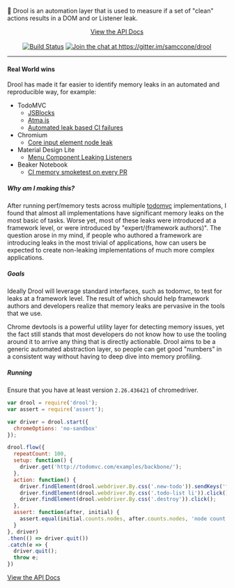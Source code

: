 🤤 Drool is an automation layer that is used to measure if a set of "clean" actions results in a DOM and or Listener leak.

<p align="center">
  <a href="docs/api.md"> View the API Docs </a> </br> </br>
  <a href="https://travis-ci.org/samccone/drool"> <img src="https://travis-ci.org/samccone/drool.svg?branch=master" alt="Build Status"/></a>
  <a href="https://gitter.im/samccone/drool?utm_source=badge&utm_medium=badge&utm_campaign=pr-badge&utm_content=badge"> <img src="https://badges.gitter.im/Join%20Chat.svg" alt="Join the chat at https://gitter.im/samccone/drool"/></a>
</p>

--------------

#### Real World wins

Drool has made it far easier to identify memory leaks in an automated and reproducible way, for example:

* TodoMVC
  * [JSBlocks](https://github.com/tastejs/todomvc/pull/1297#issuecomment-112828342)
  * [Atma.js](https://github.com/tastejs/todomvc/pull/1337#issuecomment-112821596)
  * [Automated leak based CI failures](https://github.com/tastejs/todomvc/pull/1464)
* Chromium
  * [Core input element node leak](https://code.google.com/p/chromium/issues/detail?id=516153)
* Material Design Lite
  * [Menu Component Leaking Listeners](https://github.com/google/material-design-lite/issues/761)
* Beaker Notebook
  * [CI memory smoketest on every PR](https://github.com/twosigma/beaker-notebook/blob/9298ccf33e646638f8a588405fa8fa5919742636/test/memory-tests.js)


##### Why am I making this?

After running perf/memory tests across multiple [todomvc](https://github.com/tastejs/todomvc) implementations, I found that almost all implementations have significant memory leaks on the most basic of tasks. Worse yet, most of these leaks were introduced at a framework level, or were introduced by "expert/(framework authors)". The question arose in my mind, if people who authored a framework are introducing leaks in the most trivial of applications, how can users be expected to create non-leaking implementations of much more complex applications.

##### Goals

Ideally Drool will leverage standard interfaces, such as todomvc, to test for leaks at a framework level. The result of which should help framework authors and developers realize that memory leaks are pervasive in the tools that we use.

Chrome devtools is a powerful utility layer for detecting memory issues, yet the fact still stands that most developers do not know how to use the tooling around it to arrive any thing that is directly actionable. Drool aims to be a generic automated abstraction layer, so people can get good "numbers" in a consistent way without having to deep dive into memory profiling.

##### Running

Ensure that you have at least version `2.26.436421` of chromedriver.

```js
var drool = require('drool');
var assert = require('assert');

var driver = drool.start({
  chromeOptions: 'no-sandbox'
});

drool.flow({
  repeatCount: 100,
  setup: function() {
    driver.get('http://todomvc.com/examples/backbone/');
  },
  action: function() {
    driver.findElement(drool.webdriver.By.css('.new-todo')).sendKeys('find magical goats', drool.webdriver.Key.ENTER);
    driver.findElement(drool.webdriver.By.css('.todo-list li')).click();
    driver.findElement(drool.webdriver.By.css('.destroy')).click();
  },
  assert: function(after, initial) {
    assert.equal(initial.counts.nodes, after.counts.nodes, 'node count should match');
  }
}, driver)
.then(() => driver.quit())
.catch(e => {
  driver.quit();
  throw e;
})

```

[View the API Docs](docs/api.md)
